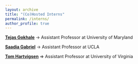 ```yaml
---
layout: archive
title: "(Co)Hosted Interns"
permalink: /interns/
author_profile: true
---
```


**[Tejas Gokhale](https://www.tejasgokhale.com/)** &rarr; Assistant Professor at University of Maryland

**[Saadia Gabriel](https://saadia-gabriel.github.io/)** &rarr; Assistant Professor at UCLA

**[Tom Hartvigsen](https://www.tomhartvigsen.com/)** => Assistant Professor at University of Virginia